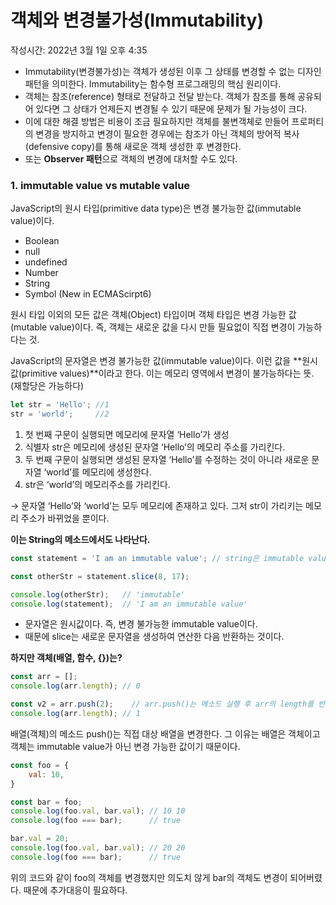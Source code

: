 # 객체와 변경불가성(Immutability)

작성시간: 2022년 3월 1일 오후 4:35

- Immutability(변경불가성)는 객체가 생성된 이후 그 상태를 변경할 수 없는 디자인 패턴을 의미한다. Immutability는 함수형 프로그래밍의 핵심 원리이다.
- 객체는 참조(reference) 형태로 전달하고 전달 받는다. 객체가 참조를 통해 공유되어 있다면 그 상태가 언제든지 변경될 수 있기 때문에 문제가 될 가능성이 크다.
- 이에 대한 해결 방법은 비용이 조금 필요하지만 객체를 불변객체로 만들어 프로퍼티의 변경을 방지하고 변경이 필요한 경우에는 참조가 아닌 객체의 방어적 복사(defensive copy)를 통해 새로운 객체 생성한 후 변경한다.
- 또는 **Observer 패턴**으로 객체의 변경에 대처할 수도 있다.

### 1. immutable value vs mutable value

JavaScript의 원시 타입(primitive data type)은 변경 불가능한 값(immutable value)이다.

- Boolean
- null
- undefined
- Number
- String
- Symbol (New in ECMAScirpt6)

원시 타입 이외의 모든 값은 객체(Object) 타입이며 객체 타입은 변경 가능한 값(mutable value)이다. 즉, 객체는 새로운 값을 다시 만들 필요없이 직접 변경이 가능하다는 것.

JavaScript의 문자열은 변경 불가능한 값(immutable value)이다. 이런 값을 **원시값(primitive values)**이라고 한다. 이는 메모리 영역에서 변경이 불가능하다는 뜻. (재할당은 가능하다)

```jsx
let str = 'Hello'; //1
str = 'world';     //2
```

1. 첫 번째 구문이 실행되면 메모리에 문자열 ‘Hello’가 생성 
2. 식별자 str은 메모리에 생성된 문자열 ‘Hello’의 메모리 주소를 가리킨다.
3. 두 번째 구문이 실행되면 생성된 문자열 ‘Hello’를 수정하는 것이 아니라 새로운 문자열 ‘world’를 메모리에 생성한다.
4. str은 ‘world’의 메모리주소를 가리킨다.

→ 문자열 ‘Hello’와 ‘world’는 모두 메모리에 존재하고 있다. 그저 str이 가리키는 메모리 주소가 바뀌었을 뿐이다.

**이는 String의 메소드에서도 나타난다.**

```jsx
const statement = 'I am an immutable value'; // string은 immutable value

const otherStr = statement.slice(8, 17);

console.log(otherStr);   // 'immutable'
console.log(statement);  // 'I am an immutable value'
```

- 문자열은 원시값이다. 즉, 변경 불가능한 immutable value이다.
- 때문에 slice는 새로운 문자열을 생성하여 연산한 다음 반환하는 것이다.

**하지만 객체(배열, 함수, {})는?**

```jsx
const arr = [];
console.log(arr.length); // 0

const v2 = arr.push(2);    // arr.push()는 메소드 실행 후 arr의 length를 반환
console.log(arr.length); // 1
```

배열(객체)의 메소드 push()는 직접 대상 배열을 변경한다. 그 이유는 배열은 객체이고 객체는 immutable value가 아닌 변경 가능한 값이기 때문이다.

```jsx
const foo = {
	val: 10,
}

const bar = foo;
console.log(foo.val, bar.val); // 10 10
console.log(foo === bar);      // true

bar.val = 20;
console.log(foo.val, bar.val); // 20 20
console.log(foo === bar);      // true
```

위의 코드와 같이 foo의 객체를 변경했지만 의도치 않게 bar의 객체도 변경이 되어버렸다. 때문에 추가대응이 필요하다.